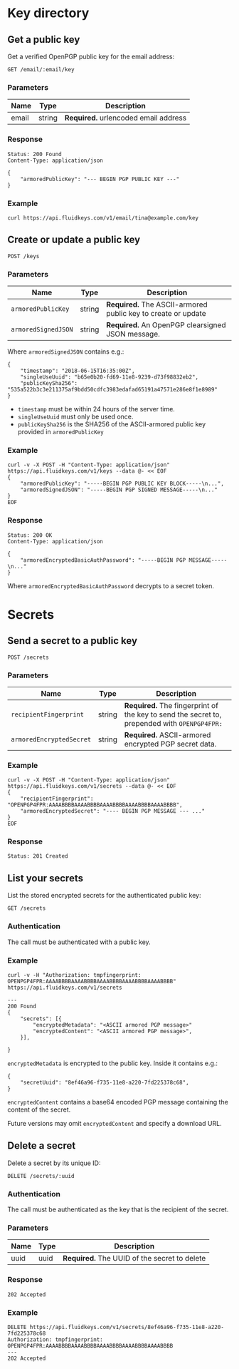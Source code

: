 # Key directory

## Get a public key

Get a verified OpenPGP public key for the email address:

```
GET /email/:email/key
```

### Parameters

| Name        | Type   | Description                                       |
|-------------|--------|----------------------------------------------------
| email       | string | **Required.** urlencoded email address            |

### Response

```
Status: 200 Found
Content-Type: application/json

{
    "armoredPublicKey": "--- BEGIN PGP PUBLIC KEY ---"
}
```

### Example

```
curl https://api.fluidkeys.com/v1/email/tina@example.com/key
```

## Create or update a public key

```
POST /keys
```

### Parameters

| Name                 | Type   | Description |
|----------------------|--------|-------------|
| `armoredPublicKey`   | string | **Required.** The ASCII-armored public key to create or update
| `armoredSignedJSON`  | string | **Required.** An OpenPGP clearsigned JSON message.

Where `armoredSignedJSON` contains e.g.:

```
{
    "timestamp": "2018-06-15T16:35:00Z",
    "singleUseUuid": "b65e0b20-fd69-11e8-9239-d73f98832eb2",
    "publicKeySha256": "535a522b3c3e211375af9bdd50cdfc3983edafad65191a47571e286e8f1e8989"
}
```

* `timestamp` must be within 24 hours of the server time.
* `singleUseUuid` must only be used once.
* `publicKeySha256` is the SHA256 of the ASCII-armored public key provided in `armoredPublicKey`

### Example

```
curl -v -X POST -H "Content-Type: application/json" https://api.fluidkeys.com/v1/keys --data @- << EOF
{
    "armoredPublicKey": "-----BEGIN PGP PUBLIC KEY BLOCK-----\n...",
    "armoredSignedJSON": "-----BEGIN PGP SIGNED MESSAGE-----\n..."
}
EOF
```

### Response

```
Status: 200 OK
Content-Type: application/json

{
    "armoredEncryptedBasicAuthPassword": "-----BEGIN PGP MESSAGE-----\n..."
}
```

Where `armoredEncryptedBasicAuthPassword` decrypts to a secret token.

# Secrets

## Send a secret to a public key

```
POST /secrets
```

### Parameters

| Name                     | Type   | Description |
|--------------------------|--------|-------------|
| `recipientFingerprint`   | string | **Required.** The fingerprint of the key to send the secret to, prepended with `OPENPGP4FPR:`
| `armoredEncryptedSecret` | string | **Required.** ASCII-armored encrypted PGP secret data.

### Example

```
curl -v -X POST -H "Content-Type: application/json" https://api.fluidkeys.com/v1/secrets --data @- << EOF
{
    "recipientFingerprint": "OPENPGP4FPR:AAAABBBBAAAABBBBAAAABBBBAAAABBBBAAAABBBB",
    "armoredEncryptedSecret": "---- BEGIN PGP MESSAGE --- ..."
}
EOF
```

### Response

```
Status: 201 Created
```

## List your secrets

List the stored encrypted secrets for the authenticated public key:

```
GET /secrets
```

### Authentication

The call must be authenticated with a public key.

### Example

```
curl -v -H "Authorization: tmpfingerprint: OPENPGP4FPR:AAAABBBBAAAABBBBAAAABBBBAAAABBBBAAAABBBB" https://api.fluidkeys.com/v1/secrets

---
200 Found
{
    "secrets": [{
        "encryptedMetadata": "<ASCII armored PGP message>"
        "encryptedContent": "<ASCII armored PGP message>",
    }],

}
```

`encryptedMetadata` is encrypted to the public key. Inside it contains e.g.:

```
{
    "secretUuid": "8ef46a96-f735-11e8-a220-7fd225378c68",
}
```

`encryptedContent` contains a base64 encoded PGP message containing the content of the secret.

Future versions may omit `encryptedContent` and specify a download URL.

## Delete a secret

Delete a secret by its unique ID:

```
DELETE /secrets/:uuid
```

### Authentication

The call must be authenticated as the key that is the recipient of the secret.

### Parameters

| Name       | Type | Description                                       |
|------------|------|----------------------------------------------------
| uuid       | uuid | **Required.** The UUID of the secret to delete


### Response


```
202 Accepted
```

### Example

```
DELETE https://api.fluidkeys.com/v1/secrets/8ef46a96-f735-11e8-a220-7fd225378c68
Authorization: tmpfingerprint: OPENPGP4FPR:AAAABBBBAAAABBBBAAAABBBBAAAABBBBAAAABBBB
---
202 Accepted
```
